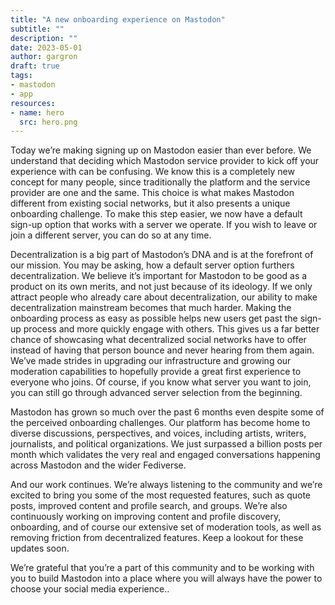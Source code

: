 ```yaml
---
title: "A new onboarding experience on Mastodon"
subtitle: ""
description: ""
date: 2023-05-01
author: gargron
draft: true
tags:
- mastodon
- app
resources:
- name: hero
  src: hero.png
---
```


Today we’re making signing up on Mastodon easier than ever before. We understand that deciding which Mastodon service provider to kick off your experience with can be confusing. We know this is a completely new concept for many people, since traditionally the platform and the service provider are one and the same. This choice is what makes Mastodon different from existing social networks, but it also presents a unique onboarding challenge. To make this step easier, we now have a default sign-up option that works with a server we operate. If you wish to leave or join a different server, you can do so at any time.

Decentralization is a big part of Mastodon’s DNA and is at the forefront of our mission. You may be asking, how a default server option furthers decentralization. We believe it’s important for Mastodon to be good as a product on its own merits, and not just because of its ideology. If we only attract people who already care about decentralization, our ability to make decentralization mainstream becomes that much harder. Making the onboarding process as easy as possible helps new users get past the sign-up process and more quickly engage with others. This gives us a far better chance of showcasing what decentralized social networks have to offer instead of having that person  bounce and never hearing from them again. We’ve made strides in upgrading our infrastructure and growing our moderation capabilities to hopefully provide a great first experience to everyone who joins. Of course, if you know what server you want to join, you can still go through advanced server selection from the beginning.

Mastodon has grown so much over the past 6 months even despite some of the perceived onboarding challenges. Our platform has become home to diverse discussions, perspectives, and voices, including artists, writers, journalists, and political organizations. We just surpassed a billion posts per month which validates the very real and engaged conversations happening across Mastodon and the wider Fediverse.

And our work continues. We’re always listening to the community and we’re excited to bring you some of the most requested features, such as quote posts, improved content and profile search, and groups. We’re also continuously working on improving content and profile discovery, onboarding, and of course our extensive set of moderation tools, as well as removing friction from decentralized features. Keep a lookout for these updates soon.

We’re grateful that you’re a part of this community and to be working with you to build Mastodon into a place where you will always have the power to choose your social media experience..
